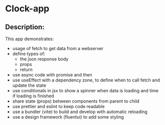 # Clock-app

## Description:

This app demonstrates:

- usage of fetch to get data from a webserver
- define types of:
  - the json response body
  - props
  - return
- use async code with promise and then
- use useEffect with a dependency zone, to define when to call fetch and update the state
- use conditionals in jsx to show a spinner when data is loading and time if loading is finished
- share state (props) between components from parent to child
- use prettier and eslint to keep code readable
- use a bundler (vite) to build and develop with automatic reloading
- use a design framework (fluentui) to add some styling
